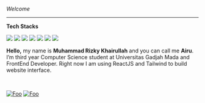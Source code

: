 <div align="center">
    <img src="assets/errbint500.gif" alt="" >
</div>

*Welcome*

---

**Tech Stacks**

[![](https://img.shields.io/badge/JAVASCRIPT%20-%23323330.svg?&style=flat-square&logo=javascript&logoColor=F0DB4F)](https://javascript.com) 
[![](https://img.shields.io/badge/REACT%20-%2356BDDA.svg?&style=flat-square&logo=react&logoColor=white)](https://reactjs.org) 
[![](https://img.shields.io/badge/FIREBASE%20-%23FFA611.svg?&style=flat-square&logo=firebase&logoColor=white)](https://firebase.google.com) 
[![](https://img.shields.io/badge/TAILWIND%20-%2338B2AC.svg?&style=flat-square&logo=tailwindcss&logoColor=white)](https://tailwindcss.com)
[![](https://img.shields.io/badge/FIGMA%20-%23F24E1E.svg?&style=flat-square&logo=figma&logoColor=white)](https://figma.com) 
[![](https://img.shields.io/badge/PHOTOSHOP-%23121212?style=flat-square&logo=adobe-photoshop&logoColor=white&color=31A8FF)](https://www.adobe.com/products/photoshop.html) 
[![](https://img.shields.io/badge/Illustrator-%23121212?style=flat-square&logo=adobe-illustrator&logoColor=white&color=FF9A00)](https://www.adobe.com/products/illustrator.html) 

**Hello,**
my name is **Muhammad Rizky Khairullah** and you can call me **Airu**. I’m third year Computer Science student at Universitas Gadjah Mada and FrontEnd Developer. Right now I am using ReactJS and Tailwind to build website interface.

<br>

[![Foo](https://komarev.com/ghpvc/?username=rzkykhrllh&color=lightgrey)]()
[![Foo](https://img.shields.io/github/followers/rzkykhrllh?label=follow%20me&style=social)](https://github.com/rzkykhrllh)

<br>
